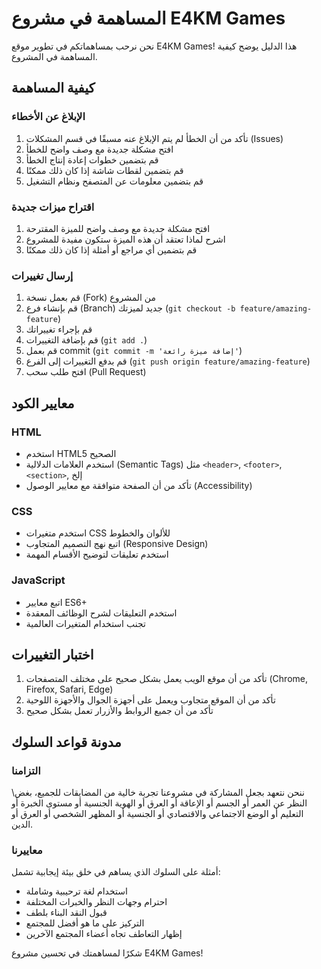 # المساهمة في مشروع E4KM Games

نحن نرحب بمساهماتكم في تطوير موقع E4KM Games! هذا الدليل يوضح كيفية المساهمة في المشروع.

## كيفية المساهمة

### الإبلاغ عن الأخطاء

1. تأكد من أن الخطأ لم يتم الإبلاغ عنه مسبقًا في قسم المشكلات (Issues)
2. افتح مشكلة جديدة مع وصف واضح للخطأ
3. قم بتضمين خطوات إعادة إنتاج الخطأ
4. قم بتضمين لقطات شاشة إذا كان ذلك ممكنًا
5. قم بتضمين معلومات عن المتصفح ونظام التشغيل

### اقتراح ميزات جديدة

1. افتح مشكلة جديدة مع وصف واضح للميزة المقترحة
2. اشرح لماذا تعتقد أن هذه الميزة ستكون مفيدة للمشروع
3. قم بتضمين أي مراجع أو أمثلة إذا كان ذلك ممكنًا

### إرسال تغييرات

1. قم بعمل نسخة (Fork) من المشروع
2. قم بإنشاء فرع (Branch) جديد لميزتك (`git checkout -b feature/amazing-feature`)
3. قم بإجراء تغييراتك
4. قم بإضافة التغييرات (`git add .`)
5. قم بعمل commit (`git commit -m 'إضافة ميزة رائعة'`)
6. قم بدفع التغييرات إلى الفرع (`git push origin feature/amazing-feature`)
7. افتح طلب سحب (Pull Request)

## معايير الكود

### HTML

- استخدم HTML5 الصحيح
- استخدم العلامات الدلالية (Semantic Tags) مثل `<header>`, `<footer>`, `<section>`, إلخ
- تأكد من أن الصفحة متوافقة مع معايير الوصول (Accessibility)

### CSS

- استخدم متغيرات CSS للألوان والخطوط
- اتبع نهج التصميم المتجاوب (Responsive Design)
- استخدم تعليقات لتوضيح الأقسام المهمة

### JavaScript

- اتبع معايير ES6+
- استخدم التعليقات لشرح الوظائف المعقدة
- تجنب استخدام المتغيرات العالمية

## اختبار التغييرات

1. تأكد من أن موقع الويب يعمل بشكل صحيح على مختلف المتصفحات (Chrome, Firefox, Safari, Edge)
2. تأكد من أن الموقع متجاوب ويعمل على أجهزة الجوال والأجهزة اللوحية
3. تأكد من أن جميع الروابط والأزرار تعمل بشكل صحيح

## مدونة قواعد السلوك

### التزامنا
\ننحن نتعهد بجعل المشاركة في مشروعنا تجربة خالية من المضايقات للجميع، بغض النظر عن العمر أو الجسم أو الإعاقة أو العرق أو الهوية الجنسية أو مستوى الخبرة أو التعليم أو الوضع الاجتماعي والاقتصادي أو الجنسية أو المظهر الشخصي أو العرق أو الدين.

### معاييرنا

أمثلة على السلوك الذي يساهم في خلق بيئة إيجابية تشمل:

- استخدام لغة ترحيبية وشاملة
- احترام وجهات النظر والخبرات المختلفة
- قبول النقد البناء بلطف
- التركيز على ما هو أفضل للمجتمع
- إظهار التعاطف تجاه أعضاء المجتمع الآخرين

شكرًا لمساهمتك في تحسين مشروع E4KM Games!